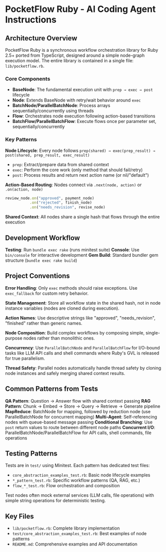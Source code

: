 # PocketFlow Ruby - AI Coding Agent Instructions

## Architecture Overview

PocketFlow Ruby is a synchronous workflow orchestration library for Ruby 2.5+ ported from TypeScript, designed around a simple node-graph execution model. The entire library is contained in a single file: `lib/pocketflow.rb`.

### Core Components

- **BaseNode**: The fundamental execution unit with `prep → exec → post` lifecycle
- **Node**: Extends BaseNode with retry/wait behavior around `exec`
- **BatchNode/ParallelBatchNode**: Process arrays sequentially/concurrently using threads
- **Flow**: Orchestrates node execution following action-based transitions
- **BatchFlow/ParallelBatchFlow**: Execute flows once per parameter set, sequentially/concurrently

### Key Patterns

**Node Lifecycle**: Every node follows `prep(shared) → exec(prep_result) → post(shared, prep_result, exec_result)`
- `prep`: Extract/prepare data from shared context
- `exec`: Perform the core work (only method that should fail/retry)
- `post`: Process results and return next action name (or nil/"default")

**Action-Based Routing**: Nodes connect via `.next(node, action)` or `.on(action, node)`
```ruby
review_node.on("approved", payment_node)
           .on("rejected", finish_node)
           .on("needs_revision", revise_node)
```

**Shared Context**: All nodes share a single hash that flows through the entire execution

## Development Workflow

**Testing**: Run `bundle exec rake` (runs minitest suite)
**Console**: Use `bin/console` for interactive development
**Gem Build**: Standard bundler gem structure (`bundle exec rake build`)

## Project Conventions

**Error Handling**: Only `exec` methods should raise exceptions. Use `exec_fallback` for custom retry behavior.

**State Management**: Store all workflow state in the shared hash, not in node instance variables (nodes are cloned during execution).

**Action Names**: Use descriptive strings like "approved", "needs_revision", "finished" rather than generic names.

**Node Composition**: Build complex workflows by composing simple, single-purpose nodes rather than monolithic ones.

**Concurrency**: Use `ParallelBatchNode` and `ParallelBatchFlow` for I/O-bound tasks like LLM API calls and shell commands where Ruby's GVL is released for true parallelism.

**Thread Safety**: Parallel nodes automatically handle thread safety by cloning node instances and safely merging shared context results.

## Common Patterns from Tests

**QA Pattern**: Question → Answer flow with shared context passing
**RAG Pattern**: Chunk → Embed → Store → Query → Retrieve → Generate pipeline
**MapReduce**: BatchNode for mapping, followed by reduction node (use ParallelBatchNode for concurrent mapping)
**Multi-Agent**: Self-referencing nodes with queue-based message passing
**Conditional Branching**: Use `post` return values to route between different node paths
**Concurrent I/O**: ParallelBatchNode/ParallelBatchFlow for API calls, shell commands, file operations

## Testing Patterns

Tests are in `test/` using Minitest. Each pattern has dedicated test files:
- `core_abstraction_examples_test.rb`: Basic node lifecycle examples
- `*_pattern_test.rb`: Specific workflow patterns (QA, RAG, etc.)
- `flow_*_test.rb`: Flow orchestration and composition

Test nodes often mock external services (LLM calls, file operations) with simple string operations for deterministic testing.

## Key Files

- `lib/pocketflow.rb`: Complete library implementation
- `test/core_abstraction_examples_test.rb`: Best examples of node patterns
- `README.md`: Comprehensive examples and API documentation
